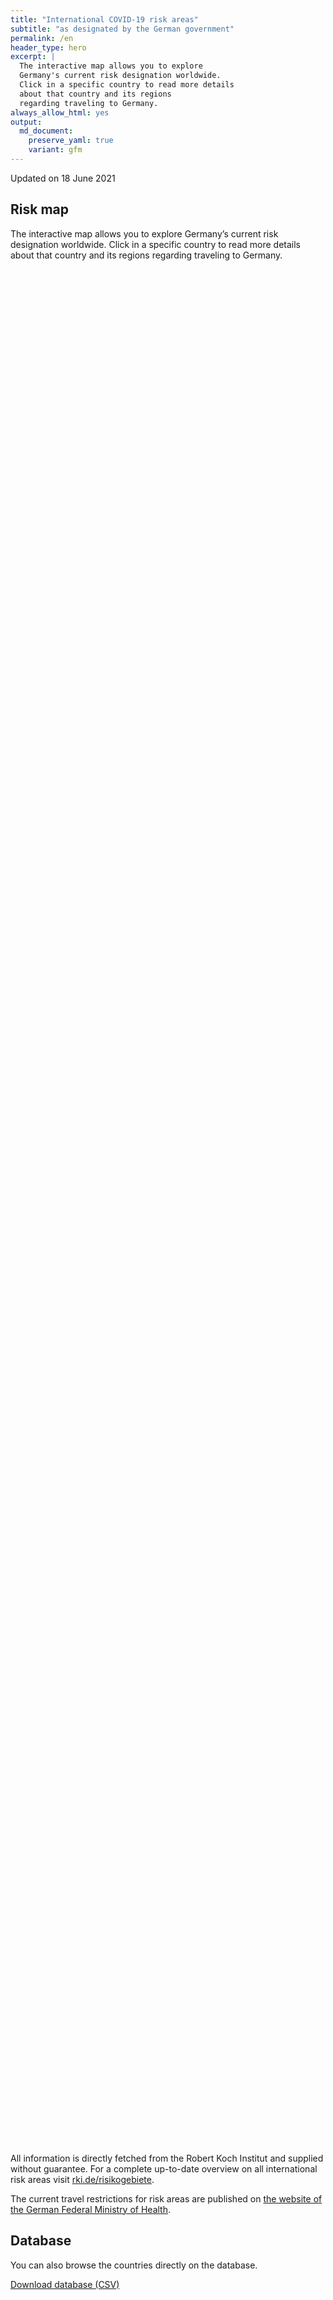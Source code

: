 ```yaml
---
title: "International COVID-19 risk areas"
subtitle: "as designated by the German government"
permalink: /en
header_type: hero
excerpt: |
  The interactive map allows you to explore
  Germany's current risk designation worldwide.
  Click in a specific country to read more details
  about that country and its regions
  regarding traveling to Germany.
always_allow_html: yes
output: 
  md_document:
    preserve_yaml: true
    variant: gfm
---
```


<!-- Modify _R/index_es.Rmd file instead -->

<p class="text-right font-weight-bold">

Updated on 18 June 2021

</p>

## Risk map

The interactive map allows you to explore Germany’s current risk
designation worldwide. Click in a specific country to read more details
about that country and its regions regarding traveling to Germany.

<div id="leaflet" class="leaflet html-widget" style="width:100%;height:75vh;">

</div>

<script src="https://corona-atlas.de/assets/data/locale_en.js"></script>

<script src="https://corona-atlas.de/assets/js/map.js"></script>

All information is directly fetched from the Robert Koch Institut and
supplied without guarantee. For a complete up-to-date overview on all
international risk areas visit
[rki.de/risikogebiete](https://rki.de/risikogebiete).

The current travel restrictions for risk areas are published on [the
website of the German Federal Ministry of
Health](https://www.bundesgesundheitsministerium.de/en/coronavirus/current-information-for-travellers).

## Database

You can also browse the countries directly on the database.

<div id="reactable" class="reactable html-widget" style="width:auto;height:auto;"></div>
<script type="application/json" data-for="reactable">{"x":{"tag":{"name":"Reactable","attribs":{"data":{"Country/Region":["Afghanistan","Angola","Albania","Andorra","United Arab Emirates","Argentina","Armenia","Antigua and Barbuda","Australia","Austria","Azerbaijan","Burundi","Belgium","Benin","Burkina Faso","Bangladesh","Bulgaria","Bahrain","Bahamas","Bosnia and Herzegovina","Belarus","Belize","Bolivia","Brazil","Barbados","Brunei","Bhutan","Botswana","Central African Republic","Canada","Switzerland","Chile","China","Cote D'Ivoire","Cameroon","Democratic Republic of The Congo","Congo","Colombia","Comoros","Cape Verde","Costa Rica","Cuba","Cyprus","Czechia","Germany","Djibouti","Dominica","Denmark","Dominican Republic","Algeria","Ecuador","Egypt","Eritrea","Spain","Estonia","Ethiopia","Finland","Fiji","France","Micronesia","Gabon","United Kingdom","Georgia","Ghana","Guinea","Gambia","Guinea-Bissau","Equatorial Guinea","Greece","Grenada","Guatemala","Guyana","Hong Kong","Honduras","Croatia","Haiti","Hungary","Indonesia","India","Ireland","Iran","Iraq","Iceland","Israel","Italy","Jamaica","Jordan","Japan","Kazakhstan","Kenya","Kyrgyzstan","Cambodia","Kiribati","Saint Kitts and Nevis","South Korea","Kuwait","Laos","Lebanon","Liberia","Libya","Saint Lucia","Liechtenstein","Sri Lanka","Lesotho","Lithuania","Luxembourg","Latvia","Morocco","Monaco","Moldova","Madagascar","Maldives","Mexico","Marshall Islands","North Macedonia","Mali","Malta","Myanmar/Burma","Montenegro","Mongolia","Mozambique","Mauritania","Mauritius","Malawi","Malaysia","Namibia","Niger","Nigeria","Nicaragua","Niue","Netherlands","Norway","Nepal","Nauru","New Zealand","Oman","Pakistan","Panama","Peru","Philippines","Palau","Papua New Guinea","Poland","North Korea","Portugal","Paraguay","Palestine","Qatar","Romania","Russian Federation","Rwanda","Saudi Arabia","Sudan","Senegal","Singapore","Solomon Islands","Sierra Leone","El Salvador","San Marino","Somalia","Serbia","South Sudan","Sao Tome and Principe","Suriname","Slovakia","Slovenia","Sweden","Eswatini","Seychelles","Syria","Chad","Togo","Thailand","Tajikistan","Turkmenistan","Timor-Leste","Tonga","Trinidad and Tobago","Tunisia","Turkey","Tuvalu","United Republic of Tanzania","Uganda","Ukraine","Uruguay","United States","Uzbekistan","Vatican City","Saint Vincent and The Grenadines","Venezuela","Vietnam","Vanuatu","Samoa","Kosovo","Yemen","South Africa","Zambia","Zimbabwe"],"Risk level":["Risk area","Risk area","Not risk area","Risk area","Risk area","High incidence area","Not risk area","Not risk area","Not risk area","Not risk area","Not risk area","Risk area","Not risk area","Risk area","Risk area","Risk area","Not risk area","High incidence area","Risk area","Not risk area","Risk area","Risk area","High incidence area","Variant of concern","Not risk area","Not risk area","Risk area","Variant of concern","Risk area","Not risk area","Not risk area","High incidence area","Not risk area","Risk area","Risk area","Risk area","Risk area","High incidence area","Risk area","Risk area","High incidence area","Risk area","Not risk area","Not risk area",null,"Risk area","Not risk area","Risk area (partially)","Risk area","Risk area","High incidence area","High incidence area","Risk area","Risk area (partially)","Not risk area","Risk area","Not risk area","Not risk area","Risk area (partially)","Not risk area","Risk area","Variant of concern","Risk area","Risk area","Risk area","Risk area","Risk area","Risk area","Not risk area","Not risk area","Risk area","Risk area","Not risk area","Risk area","Risk area (partially)","Risk area","Not risk area","Risk area","Variant of concern","Risk area (partially)","High incidence area","Risk area","Not risk area","Not risk area","Not risk area","Not risk area","Not risk area","Not risk area","Risk area","Risk area","Risk area","Not risk area","Not risk area","Risk area","Not risk area","High incidence area","Not risk area","Not risk area","Risk area","Risk area","Not risk area","Not risk area","High incidence area","Variant of concern","Not risk area","Risk area","Risk area","Risk area","Not risk area","Not risk area","Risk area","High incidence area","Risk area","Not risk area","Not risk area","Risk area","Not risk area","Not risk area","Not risk area","High incidence area","Variant of concern","Risk area","Not risk area","Variant of concern","High incidence area","Variant of concern","Risk area","Risk area","Risk area","Not risk area","Risk area (partially)","Not risk area","Variant of concern","Not risk area","Not risk area","High incidence area","Risk area","Risk area","High incidence area","Risk area","Not risk area","Risk area","Not risk area","Risk area","Risk area (partially)","High incidence area","Not risk area","Risk area","Not risk area","Risk area","Not risk area","Risk area","High incidence area","Risk area","Not risk area","Not risk area","Risk area","Risk area","Not risk area","Risk area","Not risk area","Risk area","Not risk area","High incidence area","Not risk area","Risk area (partially)","Risk area","Variant of concern","High incidence area","High incidence area","Risk area","Risk area","Not risk area","Risk area","Risk area","Risk area","Not risk area","High incidence area","High incidence area","Risk area","Not risk area","High incidence area","Risk area","Not risk area","Variant of concern","Not risk area","Risk area","Not risk area","Not risk area","Risk area","Not risk area","Not risk area","Not risk area","Not risk area","Risk area","Variant of concern","Variant of concern","Variant of concern"],"Details":["since 21 Feb 2021","since 15 Jun 2020",null,"since 23 May 2021","since 18 Apr 2021","since 18 Apr 2021",null,null,null,null,null,"since 15 Jun 2020",null,"since 15 Jun 2020","since 15 Jun 2020","since 15 Jun 2020",null,"since 14 Feb 2021","since 25 Apr 2021",null,"since 15 Jun 2020","since 15 Jun 2020","since 24 Jan 2021","since 19 Jan 2021",null,null,"since 15 Jun 2020","since 07 Feb 2021","since 15 Jun 2020",null,null,"since 03 Apr 2021",null,"since 15 Jun 2020","since 15 Jun 2020","since 15 Jun 2020","since 15 Jun 2020","since 24 Jan 2021","since 15 Jun 2020","since 20 Jun 2021","since 09 May 2021","since 28 Feb 2021",null,null,null,"since 15 Jun 2020",null,"since 28 Mar 2021. The following regions are excluded: -Faroes; -Greenland","since 30 May 2021","since 15 Jun 2020","since 31 Jan 2021","since 24 Jan 2021","since 15 Jun 2020","since 14 Aug 2020. The risk designation applies to the following regions: -Andalusia, since 14 Aug 2020; -Basque Country, since 14 Aug 2020; -Ceuta, since 13 Jun 2021; -La Rioja, since 03 Apr 2021; -Navarre, since 31 Jul 2020",null,"since 15 Jun 2020",null,null,"since 23 May 2021. The following regions are excluded: -Corsica; -Mayotte; -New Caledonia; -Polynesien; -Saint-Pierre and Miquelon; -Wallis and Futuna",null,"since 15 Jun 2020","since 23 May 2021","since 13 Jun 2021","since 15 Jun 2020","since 15 Jun 2020","since 15 Jun 2020","since 15 Jun 2020","since 15 Jun 2020",null,null,"since 15 Jun 2020","since 15 Jun 2020",null,"since 15 Jun 2020","since 23 May 2021. The risk designation applies to the following regions: -Medimurje, since 23 May 2021; -Varazdin, since 23 May 2021","since 15 Jun 2020",null,"since 15 Jun 2020","since 26 Apr 2021","since 21 Mar 2021. The risk designation applies to the following regions: -Border, since 21 Mar 2021; -Dublin, since 21 Mar 2021; -Mid-East, since 21 Mar 2021","since 24 Jan 2021","since 15 Jun 2020",null,null,null,null,null,null,"since 15 Jun 2020","since 15 Jun 2020","since 15 Jun 2020",null,null,"since 20 Jun 2021",null,"since 21 Mar 2021",null,null,"since 15 Jun 2020","since 15 Jun 2020",null,null,"since 13 Jun 2021","since 31 Jan 2021",null,"since 25 Sep 2020","since 11 Apr 2021","since 15 Jun 2020",null,null,"since 15 Jun 2020","since 09 May 2021","since 13 Jun 2021",null,null,"since 15 Jun 2020",null,null,null,"since 13 Jun 2021","since 07 Feb 2021","since 15 Jun 2020",null,"since 07 Feb 2021","since 13 Jun 2021","since 20 Jun 2021","since 15 Jun 2020","since 15 Jun 2020","since 15 Jun 2020",null,"since 30 May 2021. The following regions are excluded: -Bonaire; -Curaçao; -Sint Eustatius and Saba",null,"since 16 May 2021",null,null,"since 20 Jun 2021","since 15 Jun 2020","since 28 Feb 2021","since 03 Apr 2021","since 15 Jun 2020",null,"since 17 Jun 2020",null,"since 15 Jun 2020","since 18 Apr 2021. The risk designation applies to the following regions: -Azores, since 18 Apr 2021; -Lisbon, since 13 Jun 2021","since 21 Mar 2021",null,"since 13 Jun 2021",null,"since 15 Jun 2020",null,"since 15 Jun 2020","since 31 Jan 2021","since 15 Jun 2020",null,null,"since 15 Jun 2020","since 15 Jun 2020",null,"since 15 Jun 2020",null,"since 15 Jun 2020",null,"since 23 May 2021",null,"since 23 May 2021","since 06 Jun 2021","since 31 Jan 2021","since 14 Feb 2021","since 31 Jan 2021","since 15 Jun 2020","since 15 Jun 2020",null,"since 15 Jun 2020","since 17 Jun 2020","since 17 Jun 2020",null,"since 23 May 2021","since 25 Apr 2021","since 06 Jun 2021",null,"since 14 Mar 2021","since 20 Jun 2021",null,"since 06 Jun 2021",null,"since 15 Jun 2020",null,null,"since 15 Jun 2020",null,null,null,null,"since 15 Jun 2020","since 13 Jan 2021","since 07 Feb 2021","since 07 Feb 2021"]},"columns":[{"accessor":"Country/Region","name":"Country/Region","type":"character"},{"accessor":"Risk level","name":"Risk level","type":"character"},{"accessor":"Details","name":"Details","type":"character"}],"filterable":true,"searchable":true,"defaultPageSize":10,"showPageSizeOptions":true,"pageSizeOptions":[10,25,50,100],"paginationType":"jump","showPageInfo":true,"minRows":1,"striped":true,"dataKey":"e498b6468e26323822d97e11495fcfe8","key":"e498b6468e26323822d97e11495fcfe8"},"children":[]},"class":"reactR_markup"},"evals":[],"jsHooks":[]}</script>

<p class="text-center my-5">

<a href="assets/dist/db_countries_risk_en.csv" class="btn btn-primary">Download
database (CSV)</a>

</p>
